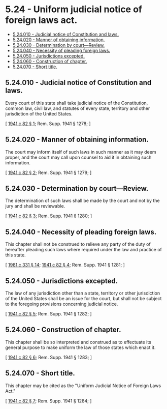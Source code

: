 # 5.24 - Uniform judicial notice of foreign laws act.
* [5.24.010 - Judicial notice of Constitution and laws.](#524010---judicial-notice-of-constitution-and-laws)
* [5.24.020 - Manner of obtaining information.](#524020---manner-of-obtaining-information)
* [5.24.030 - Determination by court—Review.](#524030---determination-by-courtreview)
* [5.24.040 - Necessity of pleading foreign laws.](#524040---necessity-of-pleading-foreign-laws)
* [5.24.050 - Jurisdictions excepted.](#524050---jurisdictions-excepted)
* [5.24.060 - Construction of chapter.](#524060---construction-of-chapter)
* [5.24.070 - Short title.](#524070---short-title)
## 5.24.010 - Judicial notice of Constitution and laws.
Every court of this state shall take judicial notice of the Constitution, common law, civil law, and statutes of every state, territory and other jurisdiction of the United States.

\[ [1941 c 82 § 1](https://leg.wa.gov/CodeReviser/documents/sessionlaw/1941c82.pdf?cite=1941%20c%2082%20§%201); Rem. Supp. 1941 § 1278; \]

## 5.24.020 - Manner of obtaining information.
The court may inform itself of such laws in such manner as it may deem proper, and the court may call upon counsel to aid it in obtaining such information.

\[ [1941 c 82 § 2](https://leg.wa.gov/CodeReviser/documents/sessionlaw/1941c82.pdf?cite=1941%20c%2082%20§%202); Rem. Supp. 1941 § 1279; \]

## 5.24.030 - Determination by court—Review.
The determination of such laws shall be made by the court and not by the jury and shall be reviewable.

\[ [1941 c 82 § 3](https://leg.wa.gov/CodeReviser/documents/sessionlaw/1941c82.pdf?cite=1941%20c%2082%20§%203); Rem. Supp. 1941 § 1280; \]

## 5.24.040 - Necessity of pleading foreign laws.
This chapter shall not be construed to relieve any party of the duty of hereafter pleading such laws where required under the law and practice of this state.

\[ [1981 c 331 § 14](https://leg.wa.gov/CodeReviser/documents/sessionlaw/1981c331.pdf?cite=1981%20c%20331%20§%2014); [1941 c 82 § 4](https://leg.wa.gov/CodeReviser/documents/sessionlaw/1941c82.pdf?cite=1941%20c%2082%20§%204); Rem. Supp. 1941 § 1281; \]

## 5.24.050 - Jurisdictions excepted.
The law of any jurisdiction other than a state, territory or other jurisdiction of the United States shall be an issue for the court, but shall not be subject to the foregoing provisions concerning judicial notice.

\[ [1941 c 82 § 5](https://leg.wa.gov/CodeReviser/documents/sessionlaw/1941c82.pdf?cite=1941%20c%2082%20§%205); Rem. Supp. 1941 § 1282; \]

## 5.24.060 - Construction of chapter.
This chapter shall be so interpreted and construed as to effectuate its general purpose to make uniform the law of those states which enact it.

\[ [1941 c 82 § 6](https://leg.wa.gov/CodeReviser/documents/sessionlaw/1941c82.pdf?cite=1941%20c%2082%20§%206); Rem. Supp. 1941 § 1283; \]

## 5.24.070 - Short title.
This chapter may be cited as the "Uniform Judicial Notice of Foreign Laws Act."

\[ [1941 c 82 § 7](https://leg.wa.gov/CodeReviser/documents/sessionlaw/1941c82.pdf?cite=1941%20c%2082%20§%207); Rem. Supp. 1941 § 1284; \]

